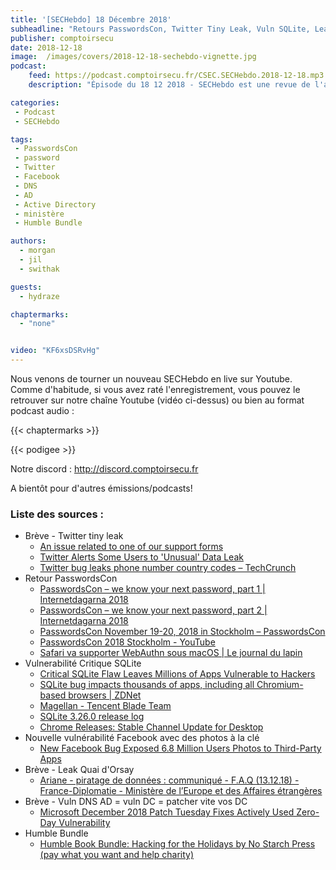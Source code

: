 ```yaml
---
title: '[SECHebdo] 18 Décembre 2018'
subheadline: "Retours PasswordsCon, Twitter Tiny Leak, Vuln SQLite, Leak Quai d'Orsay, Vuln Facebook, Vuln DNS AD, Humble Bundle"
publisher: comptoirsecu
date: 2018-12-18
image:  /images/covers/2018-12-18-sechebdo-vignette.jpg
podcast:
    feed: https://podcast.comptoirsecu.fr/CSEC.SECHebdo.2018-12-18.mp3
    description: "Épisode du 18 12 2018 - SECHebdo est une revue de l'actualité cybersécurité réalisée en live sur Youtube, généralement le mardi soir."

categories:
 - Podcast
 - SECHebdo

tags:
 - PasswordsCon
 - password
 - Twitter
 - Facebook
 - DNS
 - AD 
 - Active Directory
 - ministère
 - Humble Bundle

authors:
  - morgan
  - jil
  - swithak

guests:
  - hydraze

chaptermarks:
  - "none"


video: "KF6xsDSRvHg"
---
```


Nous venons de tourner un nouveau SECHebdo en live sur Youtube. Comme d'habitude, si vous avez raté l'enregistrement, vous pouvez le retrouver sur notre chaîne Youtube (vidéo ci-dessus) ou bien au format podcast audio :

{{< chaptermarks >}}

{{< podigee >}}

Notre discord : <http://discord.comptoirsecu.fr>

A bientôt pour d'autres émissions/podcasts!

### Liste des sources :

*  Brève - Twitter tiny leak
	* [An issue related to one of our support forms](https://help.twitter.com/en/support-form)
	* [Twitter Alerts Some Users to 'Unusual' Data Leak](https://gizmodo.com/twitter-alerts-some-users-to-unusual-data-leak-1831158698)
	* [Twitter bug leaks phone number country codes – TechCrunch](https://techcrunch.com/2018/12/17/twitter-country-code-leak/)
*  Retour PasswordsCon
	* [PasswordsCon – we know your next password, part 1 | Internetdagarna 2018](https://internetdagarna.se/program/passwordscon-day-1/)
	* [PasswordsCon – we know your next password, part 2 | Internetdagarna 2018](https://internetdagarna.se/program/passwordscon-day-2/)
	* [PasswordsCon November 19-20, 2018 in Stockholm – PasswordsCon](https://passwordscon.org/2018/07/passwordscon-november-19-20-2018-in-stockholm/)
	* [PasswordsCon 2018 Stockholm - YouTube](https://www.youtube.com/playlist?list=PLdIqs92nsIzQe7mEr6kwrxkM4S2nxODx7)
	* [Safari va supporter WebAuthn sous macOS | Le journal du lapin](https://www.journaldulapin.com/2018/12/18/safari-webauthn/)
*  Vulnerabilité Critique SQLite
	* [Critical SQLite Flaw Leaves Millions of Apps Vulnerable to Hackers](https://thehackernews.com/2018/12/sqlite-vulnerability.html)
	* [SQLite bug impacts thousands of apps, including all Chromium-based browsers | ZDNet](https://www.zdnet.com/article/sqlite-bug-impacts-thousands-of-apps-including-all-chromium-based-browsers/)
	* [Magellan - Tencent Blade Team](https://blade.tencent.com/magellan/index_en.html)
	* [SQLite 3.26.0 release log](https://www.sqlite.org/releaselog/3_26_0.html)
	* [Chrome Releases: Stable Channel Update for Desktop](https://chromereleases.googleblog.com/2018/12/stable-channel-update-for-desktop.html)
*  Nouvelle vulnérabilité Facebook avec des photos à la clé
	* [New Facebook Bug Exposed 6.8 Million Users Photos to Third-Party Apps](https://thehackernews.com/2018/12/facebook-api-bug-leak.html)
*  Brève - Leak Quai d'Orsay
	* [Ariane - piratage de données : communiqué - F.A.Q (13.12.18) - France-Diplomatie - Ministère de l’Europe et des Affaires étrangères](https://www.diplomatie.gouv.fr/fr/salle-de-presse/communiques-techniques/article/ariane-piratage-de-donnees-communique-f-a-q-13-12-18)
*  Brève - Vuln DNS AD = vuln DC = patcher vite vos DC
	* [Microsoft December 2018 Patch Tuesday Fixes Actively Used Zero-Day Vulnerability](https://www.bleepingcomputer.com/news/microsoft/microsoft-december-2018-patch-tuesday-fixes-actively-used-zero-day-vulnerability/)
* Humble Bundle
	* [Humble Book Bundle: Hacking for the Holidays by No Starch Press (pay what you want and help charity)](https://www.humblebundle.com/books/hacking-for-the-holidays-books)
